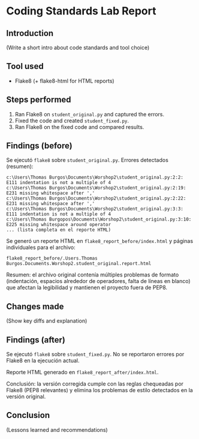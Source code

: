 # Coding Standards Lab Report

## Introduction

(Write a short intro about code standards and tool choice)

## Tool used

- Flake8 (+ flake8-html for HTML reports)

## Steps performed

1. Ran Flake8 on `student_original.py` and captured the errors.
2. Fixed the code and created `student_fixed.py`.
3. Ran Flake8 on the fixed code and compared results.

## Findings (before)

Se ejecutó `flake8` sobre `student_original.py`. Errores detectados (resumen):

```
c:\Users\Thomas Burgos\Documents\Worshop2\student_original.py:2:2: E111 indentation is not a multiple of 4
c:\Users\Thomas Burgos\Documents\Worshop2\student_original.py:2:19: E231 missing whitespace after ','
c:\Users\Thomas Burgos\Documents\Worshop2\student_original.py:2:22: E231 missing whitespace after ','
c:\Users\Thomas Burgos\Documents\Worshop2\student_original.py:3:3: E111 indentation is not a multiple of 4
c:\Users\Thomas Burgopos\Documents\Worshop2\student_original.py:3:10: E225 missing whitespace around operator
... (lista completa en el reporte HTML)
```

Se generó un reporte HTML en `flake8_report_before/index.html` y páginas individuales para el archivo:

`flake8_report_before/.Users.Thomas Burgos.Documents.Worshop2.student_original.report.html`

Resumen: el archivo original contenía múltiples problemas de formato (indentación, espacios alrededor de operadores, falta de líneas en blanco) que afectan la legibilidad y mantienen el proyecto fuera de PEP8.

## Changes made

(Show key diffs and explanation)

## Findings (after)

Se ejecutó `flake8` sobre `student_fixed.py`. No se reportaron errores por Flake8 en la ejecución actual.

Reporte HTML generado en `flake8_report_after/index.html`.

Conclusión: la versión corregida cumple con las reglas chequeadas por Flake8 (PEP8 relevantes) y elimina los problemas de estilo detectados en la versión original.

## Conclusion

(Lessons learned and recommendations)
